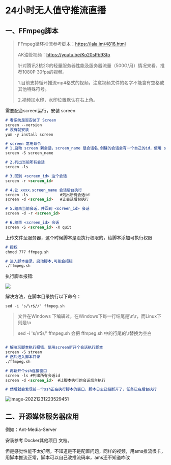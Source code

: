 # 24小时无人值守推流直播

## 一、FFmpeg脚本

> FFmpeg循环推流参考脚本：https://lala.im/4816.html
>
> AK油管视频：https://youtu.be/Ko20sPb93fo
>
> 针对腾讯2核2G的轻量服务器性能及服务器流量（500G/月）情况来看，推荐1080P 30fps的视频。
>
> 1.目前支持循环推流mp4格式的视频，注意视频文件的名字不能含有空格或其他特殊符号。
>
> 2.视频加水印，水印位置默认在右上角。



需要配合screen运行，安装 screen

```markdown
# 看系统是否安装了 Screen
screen --version
# 没有就安装
yum -y install screen

# screen 常用命令
# 1.启动 screen 新会话，screen_name 是会话名,创建的会话会有一个自己的id，使用 screen -ls 查看
screen -S screen_name

# 2.列出当前所有会话
screen -ls  

# 3.回到 <screen_id> 这个会话
screen -r <screen_id>

# 4.让 xxxx.screen_name 会话后台执行
screen -ls 				#列出所有会话id
screen -d <screen_id>  	#让会话后台执行

# 5.结束当前会话，并回到 <screen_id> 会话
screen -d -r <screen_id>

# 6.结束 <screen_id> 会话
screen -S <screen_id> -X quit
```

上传文件至服务器，这个时候脚本是没执行权限的，给脚本添加可执行权限

```markdown
# 授权
chmod 777 ffmpeg.sh

# 进入脚本目录，启动脚本,可能会报错
./ffmpeg.sh
```

执行脚本报错:

![](https://raw.githubusercontent.com/wulilinghan/PicBed/main/img/image-20221218225923500.png)

解决方法，在脚本目录执行以下命令：
```
sed -i 's/\r$//' ffmpeg.sh
```
> 文件在Windows 下编辑过，在Windows下每一行结尾是\n\r，而Linux下则是\n
>
>sed -i 's/\r$//' ffmpeg.sh 会把 ffmpeg.sh 中的行尾的\r替换为空白

```markdown

# 解决玩脚本执行报错，使用screen新开个会话执行脚本
screen -S stream
# 然后进入脚本目录
./ffmpeg.sh

# 再新开个ssh连接窗口
screen -ls #列出所有会话id
screen -d <screen_id>  #让脚本执行的会话后台执行

# 然后就会发现前一个ssh正在执行脚本的窗口，脚本日志已经断开了，任务已在后台执行

```

![image-20221231223529451](https://raw.githubusercontent.com/wulilinghan/PicBed/main/img/202212312235484.png)

## 二、开源媒体服务器应用

例如：Ant-Media-Server

安装参考 Docker其他项目 文档。

但是感觉性能不太好啊，不知道是不是配置问题，同样的视频，用ams推流很卡，用脚本推流正常，脚本可以自己改推流码率，ams还不知道咋改

